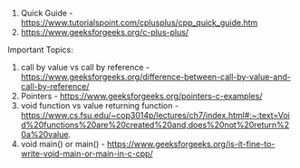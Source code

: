 1. Quick Guide - https://www.tutorialspoint.com/cplusplus/cpp_quick_guide.htm
2. https://www.geeksforgeeks.org/c-plus-plus/

Important Topics:
1. call by value vs call by reference - https://www.geeksforgeeks.org/difference-between-call-by-value-and-call-by-reference/
2. Pointers - https://www.geeksforgeeks.org/pointers-c-examples/
3. void function vs value returning function - https://www.cs.fsu.edu/~cop3014p/lectures/ch7/index.html#:~:text=Void%20functions%20are%20created%20and,does%20not%20return%20a%20value.
4. void main() or main() - https://www.geeksforgeeks.org/is-it-fine-to-write-void-main-or-main-in-c-cpp/ 
